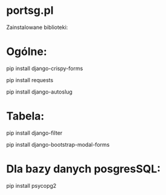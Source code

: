 # portsg.pl
Zainstalowane biblioteki:

# Ogólne:

pip install django-crispy-forms

pip install requests

pip install django-autoslug

# Tabela:

pip install django-filter

pip install django-bootstrap-modal-forms

# Dla bazy danych posgresSQL:
pip install psycopg2
